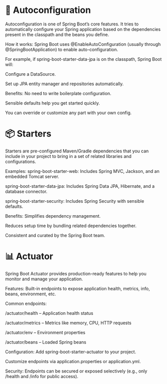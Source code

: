 # 🔧 Autoconfiguration

Autoconfiguration is one of Spring Boot’s core features. It tries to automatically configure your Spring application based on the dependencies present in the classpath and the beans you define.

How it works:
Spring Boot uses @EnableAutoConfiguration (usually through @SpringBootApplication) to enable auto-configuration.

For example, if spring-boot-starter-data-jpa is on the classpath, Spring Boot will:

Configure a DataSource.

Set up JPA entity manager and repositories automatically.

Benefits:
No need to write boilerplate configuration.

Sensible defaults help you get started quickly.

You can override or customize any part with your own config.

# 📦 Starters
Starters are pre-configured Maven/Gradle dependencies that you can include in your project to bring in a set of related libraries and configurations.

Examples:
spring-boot-starter-web: Includes Spring MVC, Jackson, and an embedded Tomcat server.

spring-boot-starter-data-jpa: Includes Spring Data JPA, Hibernate, and a database connector.

spring-boot-starter-security: Includes Spring Security with sensible defaults.

Benefits:
Simplifies dependency management.

Reduces setup time by bundling related dependencies together.

Consistent and curated by the Spring Boot team.

# 📊 Actuator
Spring Boot Actuator provides production-ready features to help you monitor and manage your application.

Features:
Built-in endpoints to expose application health, metrics, info, beans, environment, etc.

Common endpoints:

/actuator/health – Application health status

/actuator/metrics – Metrics like memory, CPU, HTTP requests

/actuator/env – Environment properties

/actuator/beans – Loaded Spring beans

Configuration:
Add spring-boot-starter-actuator to your project.

Customize endpoints via application.properties or application.yml.

Security:
Endpoints can be secured or exposed selectively (e.g., only /health and /info for public access).
